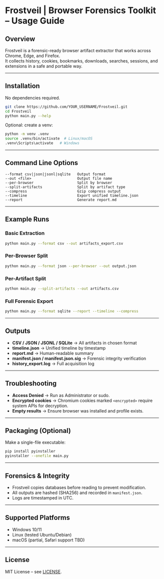 # Frostveil | Browser Forensics Toolkit – Usage Guide

## Overview
Frostveil is a forensic-ready browser artifact extractor that works across Chrome, Edge, and Firefox.  
It collects history, cookies, bookmarks, downloads, searches, sessions, and extensions in a safe and portable way.

---

## Installation
No dependencies required.

```bash
git clone https://github.com/YOUR_USERNAME/Frostveil.git
cd Frostveil
python main.py --help
```

Optional: create a venv:
```bash
python -m venv .venv
source .venv/bin/activate  # Linux/macOS
.venv\Scripts\activate   # Windows
```

---

## Command Line Options
```
--format csv|json|jsonl|sqlite   Output format
--out <file>                     Output file name
--per-browser                    Split by browser
--split-artifacts                Split by artifact type
--compress                       Gzip compress output
--timeline                       Export unified timeline.json
--report                         Generate report.md
```

---

## Example Runs

### Basic Extraction
```bash
python main.py --format csv --out artifacts_export.csv
```

### Per-Browser Split
```bash
python main.py --format json --per-browser --out output.json
```

### Per-Artifact Split
```bash
python main.py --split-artifacts --out artifacts.csv
```

### Full Forensic Export
```bash
python main.py --format sqlite --report --timeline --compress
```

---

## Outputs

- **CSV / JSON / JSONL / SQLite** → All artifacts in chosen format
- **timeline.json** → Unified timeline by timestamp
- **report.md** → Human-readable summary
- **manifest.json / manifest.json.sig** → Forensic integrity verification
- **history_export.log** → Full acquisition log

---

## Troubleshooting
- **Access Denied** → Run as Administrator or sudo.
- **Encrypted cookies** → Chromium cookies marked `<encrypted>` require system APIs for decryption.
- **Empty results** → Ensure browser was installed and profile exists.

---

## Packaging (Optional)
Make a single-file executable:
```bash
pip install pyinstaller
pyinstaller --onefile main.py
```

---

## Forensics & Integrity
- Frostveil copies databases before reading to prevent modification.
- All outputs are hashed (SHA256) and recorded in `manifest.json`.
- Logs are timestamped in UTC.

---

## Supported Platforms
- Windows 10/11
- Linux (tested Ubuntu/Debian)
- macOS (partial, Safari support TBD)

---

## License
MIT License – see [LICENSE](../LICENSE).
